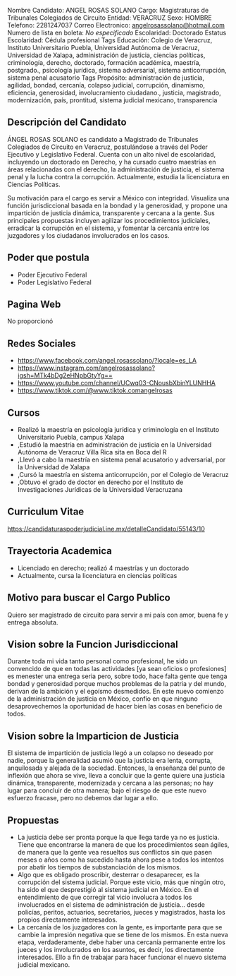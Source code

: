 Nombre Candidato: ANGEL ROSAS SOLANO
Cargo: Magistraturas de Tribunales Colegiados de Circuito
Entidad: VERACRUZ
Sexo: HOMBRE
Telefono: 2281247037
Correo Electronico: angelrosassolano@hotmail.com
Numero de lista en boleta: *No especificado*
Escolaridad: Doctorado
Estatus Escolaridad: Cédula profesional
Tags Educación: Colegio de Veracruz, Instituto Universitario Puebla, Universidad Autónoma de Veracruz, Universidad de Xalapa, administración de justicia, ciencias políticas, criminología, derecho, doctorado, formación académica, maestría, postgrado., psicología jurídica, sistema adversarial, sistema anticorrupción, sistema penal acusatorio
Tags Propósito: administración de justicia, agilidad, bondad, cercanía, colapso judicial, corrupción, dinamismo, eficiencia, generosidad, involucramiento ciudadano., justicia, magistrado, modernización, país, prontitud, sistema judicial mexicano, transparencia


## Descripción del Candidato 

ÁNGEL ROSAS SOLANO es candidato a Magistrado de Tribunales Colegiados de Circuito en Veracruz, postulándose a través del Poder Ejecutivo y Legislativo Federal. Cuenta con un alto nivel de escolaridad, incluyendo un doctorado en Derecho, y ha cursado cuatro maestrías en áreas relacionadas con el derecho, la administración de justicia, el sistema penal y la lucha contra la corrupción. Actualmente, estudia la licenciatura en Ciencias Políticas.

Su motivación para el cargo es servir a México con integridad. Visualiza una función jurisdiccional basada en la bondad y la generosidad, y propone una impartición de justicia dinámica, transparente y cercana a la gente. Sus principales propuestas incluyen agilizar los procedimientos judiciales, erradicar la corrupción en el sistema, y fomentar la cercanía entre los juzgadores y los ciudadanos involucrados en los casos.


## Poder que postula

- Poder Ejecutivo Federal
- Poder Legislativo Federal


## Pagina Web

No proporcionó


## Redes Sociales

- https://www.facebook.com/angel.rosassolano/?locale=es_LA
- https://www.instagram.com/angelrosassolano?igsh=MTk4bDg2eHNpbGtyYg==
- https://www.youtube.com/channel/UCwq03-CNousbXbinYLUNHHA
- https://www.tiktok.com/@www.tiktok.comangelrosas


## Cursos

- Realizó la maestría en psicología jurídica y criminología en el Instituto Universitario Puebla, campus Xalapa
- ,Estudió la maestría en administración de justicia en la Universidad Autónoma de Veracruz Villa Rica sita en Boca del R
- ,Llevó a cabo la maestría en sistema penal acusatorio y adversarial, por la Universidad de Xalapa
- ,Cursó la maestría en sistema anticorrupción, por el Colegio de Veracruz
- ,Obtuvo el grado de doctor en derecho por el Instituto de Investigaciones Jurídicas de la Universidad Veracruzana


## Curriculum Vitae

https://candidaturaspoderjudicial.ine.mx/detalleCandidato/55143/10


## Trayectoria Academica

- Licenciado en derecho; realizó 4 maestrías y un doctorado
- Actualmente, cursa la licenciatura en ciencias políticas


## Motivo para buscar el Cargo Publico

Quiero ser magistrado de circuito para servir a mi país con amor, buena fe y entrega absoluta.


## Vision sobre la Funcion Jurisdiccional

Durante toda mi vida tanto personal como profesional, he sido un convencido de que en todas las actividades [ya sean oficios o profesiones] es menester una entrega seria pero, sobre todo, hace falta gente que tenga bondad y generosidad porque muchos problemas de la patria y del mundo, derivan de la ambición y el egoísmo desmedidos. En este nuevo comienzo de la administración de justicia en México, confío en que ninguno desaprovechemos la oportunidad de hacer bien las cosas en beneficio de todos.


## Vision sobre la Imparticion de Justicia

El sistema de impartición de justicia llegó a un colapso no deseado por nadie, porque la generalidad asumió que la justicia era lenta, corrupta, anquilosada y alejada de la sociedad. Entonces, la enseñanza del punto de inflexión que ahora se vive, lleva a concluir que la gente quiere una justicia dinámica, transparente, modernizada y cercana a las personas; no hay lugar para concluir de otra manera; bajo el riesgo de que este nuevo esfuerzo fracase, pero no debemos dar lugar a ello.


## Propuestas

- La justicia debe ser pronta porque la que llega tarde ya no es justicia. Tiene que encontrarse la manera de que los procedimientos sean ágiles, de manera que la gente vea resueltos sus conflictos sin que pasen meses o años como ha sucedido hasta ahora pese a todos los intentos por abatir los tiempos de substanciación de los mismos.
- Algo que es obligado proscribir, desterrar o desaparecer, es la corrupción del sistema judicial. Porque este vicio, más que ningún otro, ha sido el que desprestigió al sistema judicial en México. En el entendimiento de que corregir tal vicio involucra a todos los involucrados en el sistema de administración de justicia... desde policías, peritos, actuarios, secretarios, jueces y magistrados, hasta los propios directamente interesados.
- La cercanía de los juzgadores con la gente, es importante para que se cambie la impresión negativa que se tiene de los mismos. En esta nueva etapa, verdaderamente, debe haber una cercanía permanente entre los jueces y los involucrados en los asuntos, es decir, los directamente interesados. Ello a fin de trabajar   para hacer funcionar el nuevo sistema judicial mexicano.

